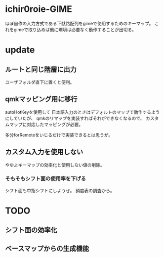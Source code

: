 # ichir0roie-GIME

ほぼ自作の入力方式である下駄路配列をgimeで使用するためのキーマップ。
これをgimeで取り込めば他に環境は必要なく動作することが出切る。

# update

## ルートと同じ階層に出力
ユーザフォルダ直下に置くと便利｡

## qmkマッピング用に移行

autoHotKeyを使用して
日本語入力のときはデフォルトのマップで動作するようにしていたが、
qmkのリマップを実装すればそれができなくなるので、
カスタムマップに対応したマッピングが必要。

多分forRemoteをいじるだけで実装できるとは思うが。

## カスタム入力を使用しない

やゆよキーマップの効率化と使用しない値の削除。

### そもそもシフト面の使用率を下げる

シフト面も中指シフトにしようぜ。
頻度表の調査から。

# TODO

## シフト面の効率化

## ベースマップからの生成機能


